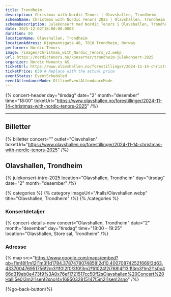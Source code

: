 ```yaml
---
title: Trondheim
description: Christmas with Nordic Tenors | Olavshallen, Trondheim
schemaName: Christmas with Nordic Tenors 2025 | Olavshallen, Trondheim
schemaDescription: Julekonsert med Nordic Tenors i Olavshallen, Trondheim
date: 2025-12-02T18:00:00.000Z
duration: 80
locationName: Olavshallen, Trondheim
locationAddress: Kjøpmannsgata 48, 7010 Trondheim, Norway
performer: Nordic Tenors
image: /images/Christmas_with_Nordic_Tenors_v2.webp
url: https://nordictenors.no/konserter/trondheim-julekonsert-2025
organizer: Nordic Moments AS
ticketUrl: https://www.olavshallen.no/forestillinger/2024-11-14-christmas-with-nordic-tenors-2025
ticketPrice: 630 # Replace with the actual price
eventStatus: EventScheduled
eventAttendanceMode: OfflineEventAttendanceMode
---
```


{% concert-header day="tirsdag" date="2" month="desember" time="18:00" ticketUrl="https://www.olavshallen.no/forestillinger/2024-11-14-christmas-with-nordic-tenors-2025" /%}

---

## Billetter

{% billetter concert="" outlet="Olavshallen" ticketUrl="https://www.olavshallen.no/forestillinger/2024-11-14-christmas-with-nordic-tenors-2025" /%}

## Olavshallen, Trondheim

{% julekonsert-intro-2025 location="Olavshallen, Trondheim" day="tirsdag" date="2" month="desember" /%}

{% categories %}
{% category imageUrl="/halls/Olavshallen.webp" title="Olavshallen, Trondheim" /%}
{% /categories %}

### Konsertdetaljer

{% concert-details-new concert="Olavshallen, Trondheim" date="2" month="desember" day="tirsdag" time="18:00 – 19:25" location="Olavshallen, Store sal, Trondheim" /%}

### Adresse

{% map src="https://www.google.com/maps/embed?pb=!1m18!1m12!1m3!1d1784.3787478074858!2d10.400708742521669!3d63.433700476951756!2m3!1f0!2f0!3f0!3m2!1i1024!2i768!4f13.1!3m3!1m2!1s0x466d319eb0e473f9%3A0x76ef1721517cc50f!2sOlavshallen%20Concert%20Hall!5e0!3m2!1sen!2sno!4v1695032815147!5m2!1sen!2sno" /%}

{%go-back-button/%}
